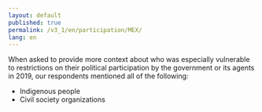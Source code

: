 ```yaml
---
layout: default
published: true
permalink: /v3_1/en/participation/MEX/
lang: en
---
```

When asked to provide more context about who was especially vulnerable to restrictions on their political participation by the government or its agents in 2019, our respondents mentioned all of the following: 

- Indigenous people  
- Civil society organizations
 
